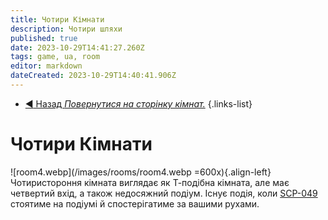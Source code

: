 ```yaml
---
title: Чотири Кімнати
description: Чотири шляхи
published: true
date: 2023-10-29T14:41:27.260Z
tags: game, ua, room
editor: markdown
dateCreated: 2023-10-29T14:40:41.906Z
---
```



- [:arrow_backward: Назад *Повернутися на сторінку кімнат.*](/uk/game/rooms#zones)
{.links-list}
# Чотири Кімнати

![room4.webp](/images/rooms/room4.webp =600x){.align-left}Чотиристороння кімната виглядає як Т-подібна кімната, але має четвертий вхід, а також недосяжний подіум. Існує подія, коли [SCP-049](/uk/game/scps/049) стоятиме на подіумі й спостерігатиме за вашими рухами.
